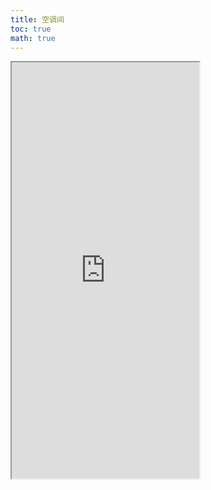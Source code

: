 ```yaml
---
title: 空调间
toc: true
math: true
---
```

<iframe height="666" src="http://222.65.137.121:9730/air-conditioner/"></iframe>